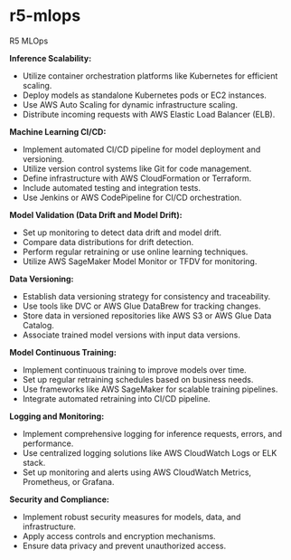 # r5-mlops
R5 MLOps 

**Inference Scalability:**
- Utilize container orchestration platforms like Kubernetes for efficient scaling.
- Deploy models as standalone Kubernetes pods or EC2 instances.
- Use AWS Auto Scaling for dynamic infrastructure scaling.
- Distribute incoming requests with AWS Elastic Load Balancer (ELB).

**Machine Learning CI/CD:**
- Implement automated CI/CD pipeline for model deployment and versioning.
- Utilize version control systems like Git for code management.
- Define infrastructure with AWS CloudFormation or Terraform.
- Include automated testing and integration tests.
- Use Jenkins or AWS CodePipeline for CI/CD orchestration.

**Model Validation (Data Drift and Model Drift):**
- Set up monitoring to detect data drift and model drift.
- Compare data distributions for drift detection.
- Perform regular retraining or use online learning techniques.
- Utilize AWS SageMaker Model Monitor or TFDV for monitoring.

**Data Versioning:**
- Establish data versioning strategy for consistency and traceability.
- Use tools like DVC or AWS Glue DataBrew for tracking changes.
- Store data in versioned repositories like AWS S3 or AWS Glue Data Catalog.
- Associate trained model versions with input data versions.

**Model Continuous Training:**
- Implement continuous training to improve models over time.
- Set up regular retraining schedules based on business needs.
- Use frameworks like AWS SageMaker for scalable training pipelines.
- Integrate automated retraining into CI/CD pipeline.

**Logging and Monitoring:**
- Implement comprehensive logging for inference requests, errors, and performance.
- Use centralized logging solutions like AWS CloudWatch Logs or ELK stack.
- Set up monitoring and alerts using AWS CloudWatch Metrics, Prometheus, or Grafana.

**Security and Compliance:**
- Implement robust security measures for models, data, and infrastructure.
- Apply access controls and encryption mechanisms.
- Ensure data privacy and prevent unauthorized access.
